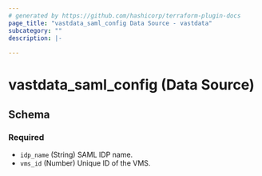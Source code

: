 ```yaml
---
# generated by https://github.com/hashicorp/terraform-plugin-docs
page_title: "vastdata_saml_config Data Source - vastdata"
subcategory: ""
description: |-
  
---
```


# vastdata_saml_config (Data Source)





<!-- schema generated by tfplugindocs -->
## Schema

### Required

- `idp_name` (String) SAML IDP name.
- `vms_id` (Number) Unique ID of the VMS.
